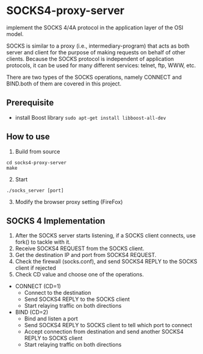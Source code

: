 # SOCKS4-proxy-server

implement the SOCKS 4/4A protocol in the application layer of the OSI model.

SOCKS is similar to a proxy (i.e., intermediary-program) that acts as both server and client for the purpose of making requests on behalf of other clients. Because the SOCKS protocol is independent of application protocols, it can be used for many different services: telnet, ftp, WWW, etc.

There are two types of the SOCKS operations, namely CONNECT and BIND.both of them are covered in this project.

## Prerequisite
- install Boost library
`sudo apt-get install libboost-all-dev`

## How to use
1. Build from source
```shell=
cd socks4-proxy-server
make
```
2. Start
```shell=
./socks_server [port]
```
3. Modify the browser proxy setting (FireFox)

## SOCKS 4 Implementation

1. After the SOCKS server starts listening, if a SOCKS client connects, use fork() to tackle with it.
2. Receive SOCKS4 REQUEST from the SOCKS client.
3. Get the destination IP and port from SOCKS4 REQUEST.
4. Check the firewall (socks.conf), and send SOCKS4 REPLY to the SOCKS client if rejected
5. Check CD value and choose one of the operations.
  - CONNECT (CD=1)
    - Connect to the destination
    - Send SOCKS4 REPLY to the SOCKS client
    - Start relaying traffic on both directions
  - BIND (CD=2)
    - Bind and listen a port
    - Send SOCKS4 REPLY to SOCKS client to tell which port to connect
    - Accept connection from destination and send another SOCKS4 REPLY to SOCKS client
    - Start relaying traffic on both directions

